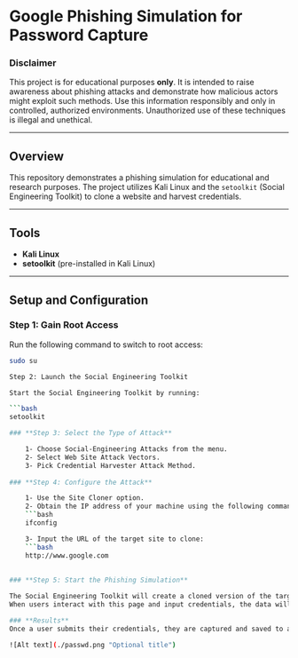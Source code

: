 # Google Phishing Simulation for Password Capture  

### **Disclaimer**  
This project is for educational purposes **only**. It is intended to raise awareness about phishing attacks and demonstrate how malicious actors might exploit such methods. Use this information responsibly and only in controlled, authorized environments. Unauthorized use of these techniques is illegal and unethical.  

---

## **Overview**  

This repository demonstrates a phishing simulation for educational and research purposes. The project utilizes Kali Linux and the `setoolkit` (Social Engineering Toolkit) to clone a website and harvest credentials.  

---

## **Tools**  

- **Kali Linux**  
- **setoolkit** (pre-installed in Kali Linux)

---

## **Setup and Configuration**  

### **Step 1: Gain Root Access**  
Run the following command to switch to root access:  
```bash
sudo su

Step 2: Launch the Social Engineering Toolkit

Start the Social Engineering Toolkit by running:

```bash
setoolkit

### **Step 3: Select the Type of Attack**

    1- Choose Social-Engineering Attacks from the menu.
    2- Select Web Site Attack Vectors.
    3- Pick Credential Harvester Attack Method.
    
### **Step 4: Configure the Attack**

    1- Use the Site Cloner option.
    2- Obtain the IP address of your machine using the following command:
    ```bash
    ifconfig

    3- Input the URL of the target site to clone:
    ```bash
    http://www.google.com      
    
    
### **Step 5: Start the Phishing Simulation**

The Social Engineering Toolkit will create a cloned version of the target website.
When users interact with this page and input credentials, the data will be harvested and saved locally.    

### **Results**
Once a user submits their credentials, they are captured and saved to a log file. Below is an example screenshot of harvested data:

![Alt text](./passwd.png "Optional title")
